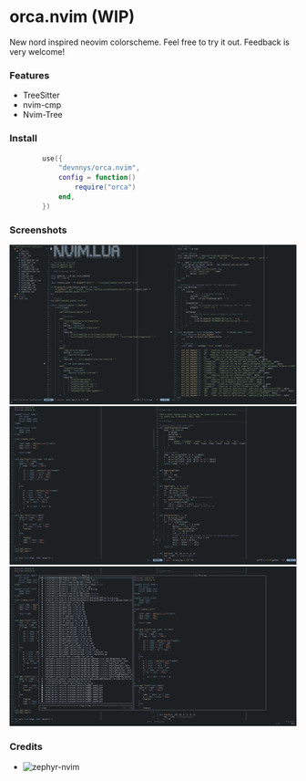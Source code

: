 # orca.nvim (WIP)
New nord inspired neovim colorscheme.
Feel free to try it out.
Feedback is very welcome!

### Features
- TreeSitter
- nvim-cmp
- Nvim-Tree

### Install
```lua
		use({
			"devnnys/orca.nvim",
			config = function()
				require("orca")
			end,
		})
```

### Screenshots
![Screenshot01](/media/nvim01.png?raw=true "Example Screenshot01")
![Screenshot02](/media/nvim02.png?raw=true "Example Screenshot02")
![Screenshot03](/media/nvim03.png?raw=true "Example Screenshot03")

### Credits
- ![zephyr-nvim](https://github.com/glepnir/zephyr-nvim)

